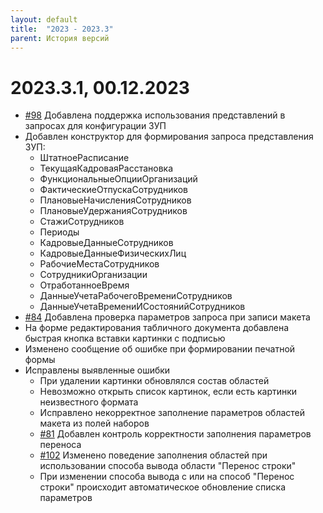 ```yaml
---
layout: default
title:  "2023 - 2023.3"
parent: История версий
---
```


# 2023.3.1, 00.12.2023

* [#98](https://github.com/vandalsvq/printwizard/issues/98) Добавлена поддержка использования представлений в запросах для конфигурации ЗУП
* Добавлен конструктор для формирования запроса представления ЗУП:
  * ШтатноеРасписание
  * ТекущаяКадроваяРасстановка
  * ФункциональныеОпцииОрганизаций
  * ФактическиеОтпускаСотрудников
  * ПлановыеНачисленияСотрудников
  * ПлановыеУдержанияСотрудников
  * СтажиСотрудников
  * Периоды
  * КадровыеДанныеСотрудников
  * КадровыеДанныеФизическихЛиц
  * РабочиеМестаСотрудников
  * СотрудникиОрганизации
  * ОтработанноеВремя
  * ДанныеУчетаРабочегоВремениСотрудников
  * ДанныеУчетаВремениИСостоянийСотрудников
* [#84](https://github.com/vandalsvq/printwizard/issues/84) Добавлена проверка параметров запроса при записи макета
* На форме редактирования табличного документа добавлена быстрая кнопка вставки картинки с подписью
* Изменено сообщение об ошибке при формировании печатной формы
* Исправлены выявленные ошибки
  * При удалении картинки обновлялся состав областей
  * Невозможно открыть список картинок, если есть картинки неизвестного формата
  * Исправлено некорректное заполнение параметров областей макета из полей наборов
  * [#81](https://github.com/vandalsvq/printwizard/issues/81) Добавлен контроль корректности заполнения параметров переноса
  * [#102](https://github.com/vandalsvq/printwizard/issues/102) Изменено поведение заполнения областей при использовании способа вывода области "Перенос строки"
  * При изменении способа вывода с или на способ "Перенос строки" происходит автоматическое обновление списка параметров